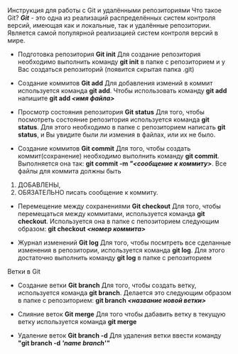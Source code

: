 Инструкция для работы с Git и удалёнными репозиториями
Что такое Git?
**_Git_** - это одна из реализаций распределённых систем контроля версий, имеющая как и локальные, так и удалённые репозитории. Является самой популярной реализацией систем контроля версий в мире.

* Подготовка репозитория
**Git init**
Для создание репозитория необходимо выполнить команду **git init** в папке с репозиторием и у Вас создаться репозиторий (появится скрытая папка .git)

* Создание коммитов
**Git add**
Для добавления измений в коммит используется команда **git add**. Чтобы использовать команду **git add** напишите **git add _<имя файла>_**

* Просмотр состояния репозитория
**Git status**
Для того, чтобы посмотреть состояние репозитория используется команда **git status**. Для этого необходимо в папке с репозиторием написать **git status**, и Вы увидите были ли измения в файлах, или их не было.

* Создание коммитов
**Git commit**
Для того, чтобы создать коммит(сохранение) необходимо выполнить команду **git commit**. Выполняется она так: **git commit -m _"<сообщение к коммиту>_**. 
Все файлы для коммита должны быть 
1. ДОБАВЛЕНЫ, 
2. ОБЯЗАТЕЛЬНО писать сообщение к коммиту.

* Перемещение между сохранениями
**Git checkout**
Для того, чтобы перемещаться между коммитами, используется команда **git checkout**. Используется она в папке с пепозиторием следующим образом: **git checkout _<номер коммита>_**

* Журнал изменений
**Git log**
Для того, чтобы посмтреть все сделанные изменения в репозитории, используется команда **git log**. Для этого достаточно выполнить команду **git log** в папке с репозиторием

Ветки в Git
* Создание ветки
**Git branch**
Для того, чтобы создать ветку, используется команда **git branch**. Делается это следующим образом в папке с репозиторием: **git branch _<название новой ветки>_**

* Слияние веток
**Git merge**
Для того чтобы дабавить ветку в текущую ветку используется команда **git merge**

* Удаление веток
**Git branch -d**
Для удаления ветки ввести команду **"git branch -d _'name branch'"_**
